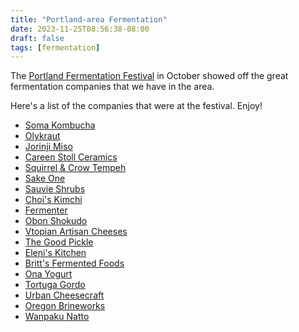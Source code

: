 ```yaml
---
title: "Portland-area Fermentation"
date: 2023-11-25T08:56:38-08:00
draft: false
tags: [fermentation]
---
```


The [Portland Fermentation Festival](http://www.portlandfermentationfestival.com/) in October showed off the great fermentation companies that we have in the area.

Here's a list of the companies that were at the festival. Enjoy!

- [Soma Kombucha](https://somakombucha.com/)
- [Olykraut](https://olykraut.com/)
- [Jorinji Miso](https://www.jorinjimiso.com/)
- [Careen Stoll Ceramics](https://www.lusciousporcelain.com/)
- [Squirrel & Crow Tempeh](https://eattempeh.com/)
- [Sake One](https://sakeone.com/)
- [Sauvie Shrubs](https://www.sauvieshrubs.com/)
- [Choi's Kimchi](https://www.choiskimchi.com/)
- [Fermenter](https://www.fermenterpdx.com/)
- [Obon Shokudo](https://www.obonpdx.com/)
- [Vtopian Artisan Cheeses](https://www.vtopiancheeses.com/)
- [The Good Pickle](https://thegoodpicklepdx.square.site/)
- [Eleni's Kitchen](https://www.eleniskitchen.com/)
- [Britt's Fermented Foods](https://brittsfermentedfoods.com/)
- [Ona Yogurt](https://www.onayogurt.com/)
- [Tortuga Gordo](https://tortugagordo.com/)
- [Urban Cheesecraft](https://www.urbancheesecraft.com/)
- [Oregon Brineworks](https://oregonbrineworks.com/)
- [Wanpaku Natto](https://www.wanpakunatto.com/)
